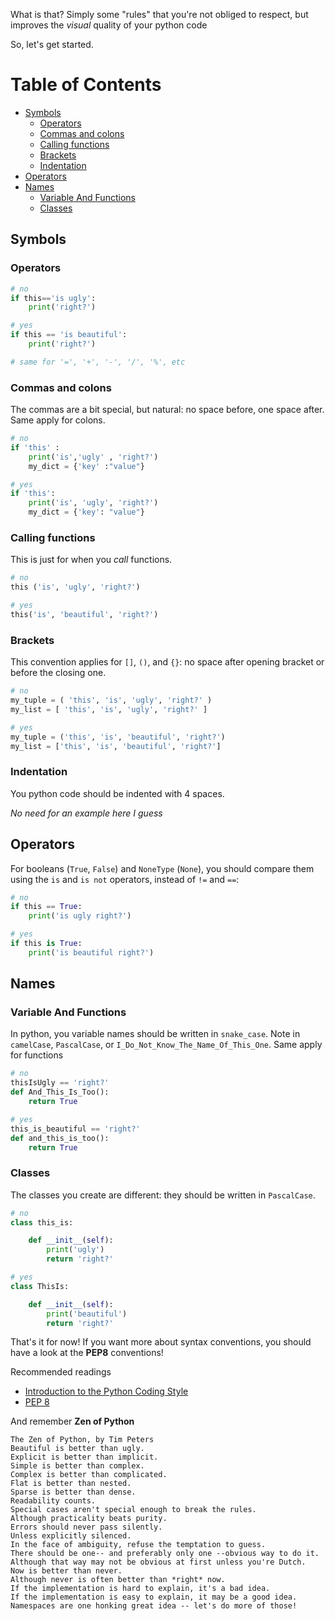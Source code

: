 
What is that? Simply some "rules" that you're not obliged to respect, but improves the *visual*
quality of your python code

So, let's get started.

# Table of Contents
<!-- MarkdownTOC -->

- [Symbols](#symbols)
    - [Operators](#operators)
    - [Commas and colons](#commas-and-colons)
    - [Calling functions](#calling-functions)
    - [Brackets](#brackets)
    - [Indentation](#indentation)
- [Operators](#operators-1)
- [Names](#names)
    - [Variable And Functions](#variable-and-functions)
    - [Classes](#classes)

<!-- /MarkdownTOC -->

## Symbols

### Operators

```python
# no
if this=='is ugly':
    print('right?')

# yes
if this == 'is beautiful':
    print('right?')

# same for '=', '+', '-', '/', '%', etc
```

### Commas and colons

The commas are a bit special, but natural: no space before, one space after. Same apply for colons.

```python
# no
if 'this' :
    print('is','ugly' , 'right?')
    my_dict = {'key' :"value"}

# yes
if 'this':
    print('is', 'ugly', 'right?')
    my_dict = {'key': "value"}
```

### Calling functions

This is just for when you *call* functions.

```python
# no
this ('is', 'ugly', 'right?')

# yes
this('is', 'beautiful', 'right?')
```

### Brackets

This convention applies for `[]`, `()`, and `{}`: no space after opening bracket or before the 
closing one.

```python
# no
my_tuple = ( 'this', 'is', 'ugly', 'right?' )
my_list = [ 'this', 'is', 'ugly', 'right?' ]

# yes
my_tuple = ('this', 'is', 'beautiful', 'right?')
my_list = ['this', 'is', 'beautiful', 'right?']
```

### Indentation

You python code should be indented with 4 spaces.

*No need for an example here I guess*

## Operators

For booleans (`True`, `False`) and `NoneType` (`None`), you should compare them using the `is` and 
`is not` operators, instead of `!=` and `==`:

```python
# no
if this == True:
    print('is ugly right?')

# yes
if this is True:
    print('is beautiful right?')
```

## Names

### Variable And Functions

In python, you variable names should be written in `snake_case`. Note in `camelCase`, `PascalCase`,
or `I_Do_Not_Know_The_Name_Of_This_One`. Same apply for functions

```python
# no
thisIsUgly == 'right?'
def And_This_Is_Too():
    return True

# yes
this_is_beautiful == 'right?'
def and_this_is_too():
    return True
```

### Classes

The classes you create are different: they should be written in `PascalCase`.

```python
# no
class this_is:

    def __init__(self):
        print('ugly')
        return 'right?'

# yes
class ThisIs:

    def __init__(self):
        print('beautiful')
        return 'right?'
```


That's it for now! If you want more about syntax conventions, you should have a look at the **PEP8** conventions!

Recommended readings

* <a href="https://stackabuse.com/introduction-to-the-python-coding-style/" target="_blank">Introduction to the Python Coding Style</a>
* <a href="https://www.python.org/dev/peps/pep-0008/" target="_blank">PEP 8</a>

And remember **Zen of Python**  

    The Zen of Python, by Tim Peters
    Beautiful is better than ugly.
    Explicit is better than implicit.
    Simple is better than complex.
    Complex is better than complicated.
    Flat is better than nested.
    Sparse is better than dense.
    Readability counts.
    Special cases aren't special enough to break the rules.
    Although practicality beats purity.
    Errors should never pass silently.
    Unless explicitly silenced.
    In the face of ambiguity, refuse the temptation to guess.
    There should be one-- and preferably only one --obvious way to do it.
    Although that way may not be obvious at first unless you're Dutch.
    Now is better than never.
    Although never is often better than *right* now.
    If the implementation is hard to explain, it's a bad idea.
    If the implementation is easy to explain, it may be a good idea.
    Namespaces are one honking great idea -- let's do more of those!
